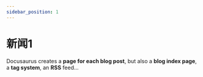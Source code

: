 ```yaml
---
sidebar_position: 1
---
```


# 新闻1

Docusaurus creates a **page for each blog post**, but also a **blog index page**, a **tag system**, an **RSS** feed...
